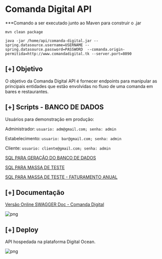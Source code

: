 # Comanda Digital API

***Comando a ser executado junto ao Maven para construir o .jar

```mvn clean package```

```java -jar /home/api/comanda-digital.jar --spring.datasource.username=USERNAME --spring.datasource.password=PASSWORD  --comanda.origin-permitida=http://www.comandadigital.tk --server.port=8090```

## [+] Objetivo

O objetivo da Comanda Digital API é fornecer endpoints para manipular as principais entidades que estão envolvidas no fluxo de uma comanda em bares e restaurantes.

## [+] Scripts - BANCO DE DADOS

Usuários para demonstração em produção:

Administrador: ```usuario: adm@gmail.com; senha: admin```

Estabelecimento: ```usuario: bar@gmail.com; senha: admin```

Cliente: ```usuario: cliente@gmail.com; senha: admin```

[SQL PARA GERAÇÃO DO BANCO DE DADOS](https://github.com/davidrezende/comanda-digital-api/blob/develop/database/sql_tables.sql)

[SQL PARA MASSA DE TESTE](https://github.com/davidrezende/comanda-digital-api/blob/develop/database/sql_inserts.sql)

[SQL PARA MASSA DE TESTE - FATURAMENTO ANUAL](https://github.com/davidrezende/comanda-digital-api/blob/develop/database/sql_insert_year.sql)

## [+] Documentação

[Versão Online SWAGGER Doc - Comanda Digital](http://www.comandadigital.tk:8090/swagger-ui.html#/)

![png](img/swagger.png)


## [+] Deploy

API hospedada na plataforma Digital Ocean.

![png](img/digitalocean_1.png)

